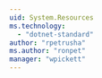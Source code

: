 ```yaml
---
uid: System.Resources
ms.technology: 
  - "dotnet-standard"
author: "rpetrusha"
ms.author: "ronpet"
manager: "wpickett"
---
```

